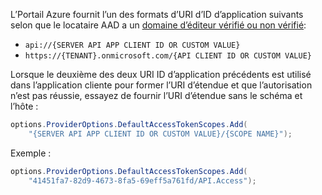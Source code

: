 L’Portail Azure fournit l’un des formats d’URI d’ID d’application suivants selon que le locataire AAD a un [domaine d’éditeur vérifié ou non vérifié](/azure/active-directory/develop/howto-configure-publisher-domain):

* `api://{SERVER API APP CLIENT ID OR CUSTOM VALUE}`
* `https://{TENANT}.onmicrosoft.com/{API CLIENT ID OR CUSTOM VALUE}`

Lorsque le deuxième des deux URI ID d’application précédents est utilisé dans l’application cliente pour former l’URI d’étendue et que l’autorisation n’est pas réussie, essayez de fournir l’URI d’étendue sans le schéma et l’hôte :

```csharp
options.ProviderOptions.DefaultAccessTokenScopes.Add(
    "{SERVER API APP CLIENT ID OR CUSTOM VALUE}/{SCOPE NAME}");
```

Exemple :

```csharp
options.ProviderOptions.DefaultAccessTokenScopes.Add(
    "41451fa7-82d9-4673-8fa5-69eff5a761fd/API.Access");
```

